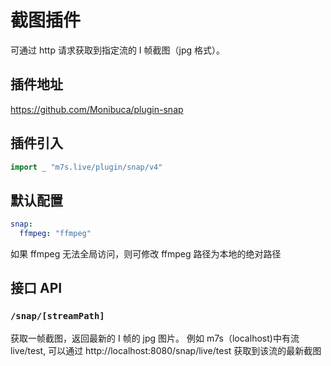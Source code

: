 # 截图插件

可通过 http 请求获取到指定流的 I 帧截图（jpg 格式）。

## 插件地址

https://github.com/Monibuca/plugin-snap

## 插件引入

```go
import _ "m7s.live/plugin/snap/v4"
```

## 默认配置

```yaml
snap:
  ffmpeg: "ffmpeg"
```

如果 ffmpeg 无法全局访问，则可修改 ffmpeg 路径为本地的绝对路径

## 接口 API

### `/snap/[streamPath]`

获取一帧截图，返回最新的 I 帧的 jpg 图片。
例如 m7s（localhost)中有流 live/test,
可以通过 http://localhost:8080/snap/live/test 获取到该流的最新截图
